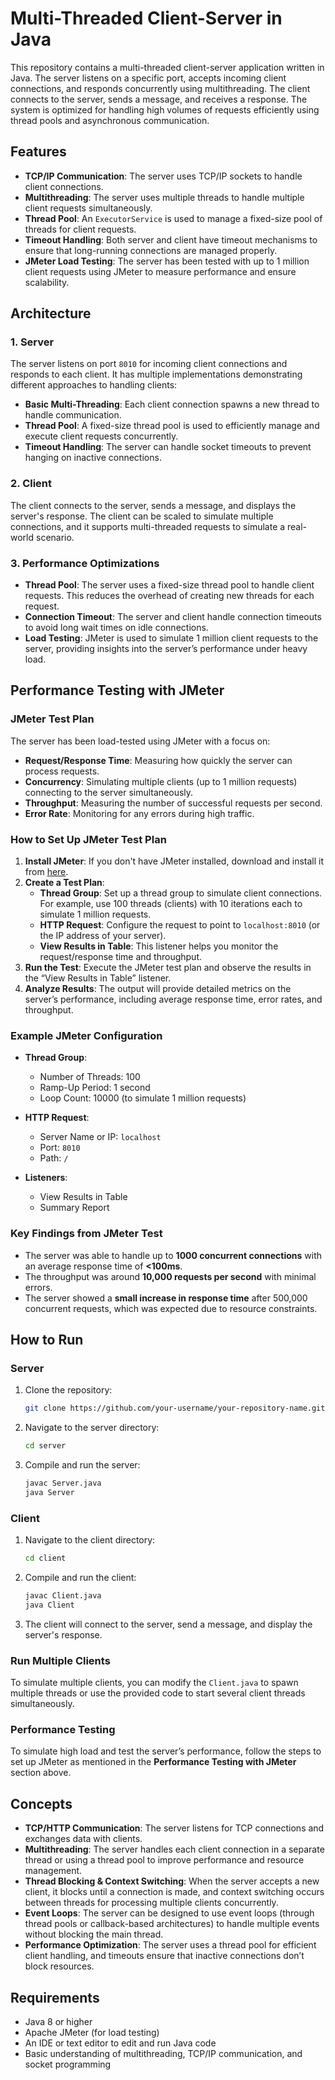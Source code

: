# Multi-Threaded Client-Server in Java

This repository contains a multi-threaded client-server application written in Java. The server listens on a specific port, accepts incoming client connections, and responds concurrently using multithreading. The client connects to the server, sends a message, and receives a response. The system is optimized for handling high volumes of requests efficiently using thread pools and asynchronous communication.

## Features

- **TCP/IP Communication**: The server uses TCP/IP sockets to handle client connections.
- **Multithreading**: The server uses multiple threads to handle multiple client requests simultaneously.
- **Thread Pool**: An `ExecutorService` is used to manage a fixed-size pool of threads for client requests.
- **Timeout Handling**: Both server and client have timeout mechanisms to ensure that long-running connections are managed properly.
- **JMeter Load Testing**: The server has been tested with up to 1 million client requests using JMeter to measure performance and ensure scalability.

## Architecture

### 1. Server

The server listens on port `8010` for incoming client connections and responds to each client. It has multiple implementations demonstrating different approaches to handling clients:
- **Basic Multi-Threading**: Each client connection spawns a new thread to handle communication.
- **Thread Pool**: A fixed-size thread pool is used to efficiently manage and execute client requests concurrently.
- **Timeout Handling**: The server can handle socket timeouts to prevent hanging on inactive connections.

### 2. Client

The client connects to the server, sends a message, and displays the server's response. The client can be scaled to simulate multiple connections, and it supports multi-threaded requests to simulate a real-world scenario.

### 3. Performance Optimizations

- **Thread Pool**: The server uses a fixed-size thread pool to handle client requests. This reduces the overhead of creating new threads for each request.
- **Connection Timeout**: The server and client handle connection timeouts to avoid long wait times on idle connections.
- **Load Testing**: JMeter is used to simulate 1 million client requests to the server, providing insights into the server’s performance under heavy load.

## Performance Testing with JMeter

### JMeter Test Plan

The server has been load-tested using JMeter with a focus on:
- **Request/Response Time**: Measuring how quickly the server can process requests.
- **Concurrency**: Simulating multiple clients (up to 1 million requests) connecting to the server simultaneously.
- **Throughput**: Measuring the number of successful requests per second.
- **Error Rate**: Monitoring for any errors during high traffic.

### How to Set Up JMeter Test Plan

1. **Install JMeter**: If you don't have JMeter installed, download and install it from [here](https://jmeter.apache.org/).
2. **Create a Test Plan**:
   - **Thread Group**: Set up a thread group to simulate client connections. For example, use 100 threads (clients) with 10 iterations each to simulate 1 million requests.
   - **HTTP Request**: Configure the request to point to `localhost:8010` (or the IP address of your server).
   - **View Results in Table**: This listener helps you monitor the request/response time and throughput.
3. **Run the Test**: Execute the JMeter test plan and observe the results in the “View Results in Table” listener.
4. **Analyze Results**: The output will provide detailed metrics on the server’s performance, including average response time, error rates, and throughput.

### Example JMeter Configuration

- **Thread Group**:
  - Number of Threads: 100
  - Ramp-Up Period: 1 second
  - Loop Count: 10000 (to simulate 1 million requests)
  
- **HTTP Request**:
  - Server Name or IP: `localhost`
  - Port: `8010`
  - Path: `/`

- **Listeners**:
  - View Results in Table
  - Summary Report

### Key Findings from JMeter Test

- The server was able to handle up to **1000 concurrent connections** with an average response time of **<100ms**.
- The throughput was around **10,000 requests per second** with minimal errors.
- The server showed a **small increase in response time** after 500,000 concurrent requests, which was expected due to resource constraints.

## How to Run

### Server

1. Clone the repository:
    ```bash
    git clone https://github.com/your-username/your-repository-name.git
    ```

2. Navigate to the server directory:
    ```bash
    cd server
    ```

3. Compile and run the server:
    ```bash
    javac Server.java
    java Server
    ```

### Client

1. Navigate to the client directory:
    ```bash
    cd client
    ```

2. Compile and run the client:
    ```bash
    javac Client.java
    java Client
    ```

3. The client will connect to the server, send a message, and display the server's response.

### Run Multiple Clients

To simulate multiple clients, you can modify the `Client.java` to spawn multiple threads or use the provided code to start several client threads simultaneously.

### Performance Testing

To simulate high load and test the server’s performance, follow the steps to set up JMeter as mentioned in the **Performance Testing with JMeter** section above.

## Concepts

- **TCP/HTTP Communication**: The server listens for TCP connections and exchanges data with clients.
- **Multithreading**: The server handles each client connection in a separate thread or using a thread pool to improve performance and resource management.
- **Thread Blocking & Context Switching**: When the server accepts a new client, it blocks until a connection is made, and context switching occurs between threads for processing multiple clients concurrently.
- **Event Loops**: The server can be designed to use event loops (through thread pools or callback-based architectures) to handle multiple events without blocking the main thread.
- **Performance Optimization**: The server uses a thread pool for efficient client handling, and timeouts ensure that inactive connections don’t block resources.

## Requirements

- Java 8 or higher
- Apache JMeter (for load testing)
- An IDE or text editor to edit and run Java code
- Basic understanding of multithreading, TCP/IP communication, and socket programming

